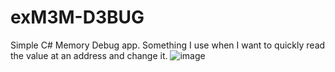 # exM3M-D3BUG
Simple C# Memory Debug app. Something I use when I want to quickly read the value at an address and change it.
![image](https://user-images.githubusercontent.com/80198020/125865004-0cfaba7a-2e84-4ab2-b9e6-9eb4f33d14f3.png)

